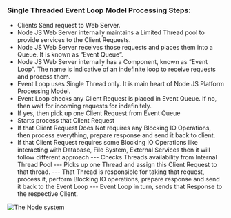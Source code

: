 ### Single Threaded Event Loop Model Processing Steps:

- Clients Send request to Web Server.
- Node JS Web Server internally maintains a Limited Thread pool to provide services to the Client Requests.
- Node JS Web Server receives those requests and places them into a Queue. It is known as “Event Queue”.
- Node JS Web Server internally has a Component, known as “Event Loop”. The name is indicative of an indefinite loop to receive requests and process them.
- Event Loop uses Single Thread only. It is main heart of Node JS Platform Processing Model.
- Event Loop checks any Client Request is placed in Event Queue. If no, then wait for incoming requests for indefinitely.
- If yes, then pick up one Client Request from Event Queue
- Starts process that Client Request
- If that Client Request Does Not requires any Blocking IO Operations, then process everything, prepare response and send it back to client.
- If that Client Request requires some Blocking IO Operations like interacting with Database, File System, External Services then it will follow different approach
--- Checks Threads availability from Internal Thread Pool
--- Picks up one Thread and assign this Client Request to that thread.
--- That Thread is responsible for taking that request, process it, perform Blocking IO operations, prepare response and send it back to the Event Loop
--- Event Loop in turn, sends that Response to the respective Client.


![The Node system](https://github.com/abhilashahyd/nodeTraining/blob/master/images/node-system.png)
